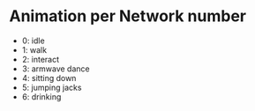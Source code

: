# Animation per Network number

- 0: idle
- 1: walk
- 2: interact
- 3: armwave dance
- 4: sitting down
- 5: jumping jacks
- 6: drinking